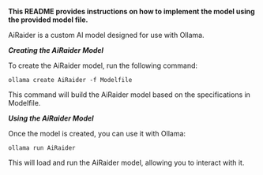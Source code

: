 
**This README provides instructions on how to implement the model using the provided model file.**

AiRaider is a custom AI model designed for use with Ollama. 


***Creating the AiRaider Model***

To create the AiRaider model, run the following command:

``ollama create AiRaider -f Modelfile``

This command will build the AiRaider model based on the specifications in Modelfile.



***Using the AiRaider Model***

  Once the model is created, you can use it with Ollama:

  ``ollama run AiRaider``
  
  This will load and run the AiRaider model, allowing you to interact with it.

